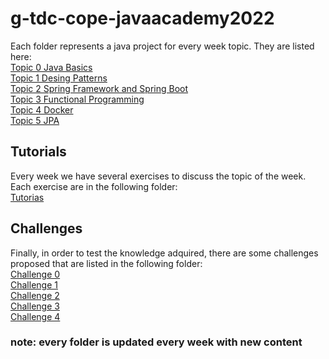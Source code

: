 # g-tdc-cope-javaacademy2022

Each folder represents a java project for every week topic. They are listed here:\
[Topic 0 Java Basics](https://github.com/mateo-tavera/g-tdc-cope-javaacademy2022/tree/main/Topic%200_Introduction/ExercisesOnJavaBasics)\
[Topic 1 Desing Patterns](https://github.com/mateo-tavera/g-tdc-cope-javaacademy2022/tree/main/Topic_1_Desing_Patterns)\
[Topic 2 Spring Framework and Spring Boot](https://github.com/mateo-tavera/g-tdc-cope-javaacademy2022/tree/main/Topic_2_Spring_Framework/videogames)\
[Topic 3 Functional Programming](https://github.com/mateo-tavera/g-tdc-cope-javaacademy2022/tree/main/Topic_3_functional_programming)\
[Topic 4 Docker](https://github.com/mateo-tavera/g-tdc-cope-javaacademy2022/tree/main/Topic_4_Docker)\
[Topic 5 JPA](https://github.com/mateo-tavera/g-tdc-cope-javaacademy2022/tree/main/Topic_5_jpa/Topic_5_jpa)

## Tutorials
Every week we have several exercises to discuss the topic of the week. Each exercise are in the following folder:\
[Tutorias](https://github.com/mateo-tavera/g-tdc-cope-javaacademy2022/tree/main/Tutorias)


## Challenges
Finally, in order to test the knowledge adquired, there are some challenges proposed that are listed in the following folder:\
[Challenge 0](https://github.com/mateo-tavera/g-tdc-cope-javaacademy2022/tree/main/Challenge/src/topic_0_java_basics)\
[Challenge 1](https://github.com/mateo-tavera/g-tdc-cope-javaacademy2022/tree/main/Challenge/src/topic_1_design_patterns)\
[Challenge 2](https://github.com/mateo-tavera/g-tdc-cope-javaacademy2022/tree/main/Challenge/topic_2_spring)\
[Challenge 3](https://github.com/mateo-tavera/g-tdc-cope-javaacademy2022/tree/main/Challenge/src/topic_3_functional_programming)\
[Challenge 4](https://github.com/mateo-tavera/g-tdc-cope-javaacademy2022/tree/main/Challenge/src/topic_4_docker)

### note: every folder is updated every week with new content
